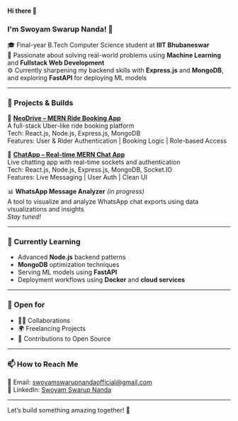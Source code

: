 #### Hi there 👋
### I'm Swoyam Swarup Nanda! 👋

🎓 Final-year B.Tech Computer Science student at **IIIT Bhubaneswar**  
🧠 Passionate about solving real-world problems using **Machine Learning** and **Fullstack Web Development**  
⚙️ Currently sharpening my backend skills with **Express.js** and **MongoDB**, and exploring **FastAPI** for deploying ML models

---

### 🔭 Projects & Builds

🚗 **[NeoDrive – MERN Ride Booking App](https://github.com/RogSwoyam45/NeoDrive-Uber_MERN)**  
A full-stack Uber-like ride booking platform  
Tech: React.js, Node.js, Express.js, MongoDB  
Features: User & Rider Authentication | Booking Logic | Role-based Access

💬 **[ChatApp – Real-time MERN Chat App](https://github.com/RogSwoyam45/ChatApp-MERN)**  
Live chatting app with real-time sockets and authentication  
Tech: React.js, Node.js, Express.js, MongoDB, Socket.IO  
Features: Live Messaging | User Auth | Clean UI

📊 **WhatsApp Message Analyzer** *(in progress)*  
A tool to visualize and analyze WhatsApp chat exports using data visualizations and insights  
*Stay tuned!*

---

### 🧠 Currently Learning

- Advanced **Node.js** backend patterns
- **MongoDB** optimization techniques
- Serving ML models using **FastAPI**
- Deployment workflows using **Docker** and **cloud services**

---

### 🤝 Open for

- 🧑‍💻 Collaborations
- 🌍 Freelancing Projects
- 🤝 Contributions to Open Source

---

### 📫 How to Reach Me

📧 Email: swoyamswarupnandaofficial@gmail.com  
🔗 LinkedIn: [Swoyam Swarup Nanda](https://www.linkedin.com/in/swoyam-swarup-nanda-6620a9265)

---

Let’s build something amazing together! 🚀


<!--
**RogSwoyam45/RogSwoyam45** is a ✨ _special_ ✨ repository because its `README.md` (this file) appears on your GitHub profile.

Here are some ideas to get you started:

- 🔭 I’m currently working on ...
- 🌱 I’m currently learning ...
- 👯 I’m looking to collaborate on ...
- 🤔 I’m looking for help with ...
- 💬 Ask me about ...
- 📫 How to reach me: ...
- 😄 Pronouns: ...
- ⚡ Fun fact: ...
-->
